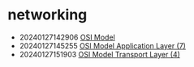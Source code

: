 # networking

* 20240127142906 [OSI Model](20240127142906.md)
* 20240127145255 [OSI Model Application Layer (7)](20240127145255.md)
* 20240127151903 [OSI Model Transport Layer (4)](20240127151903.md)
